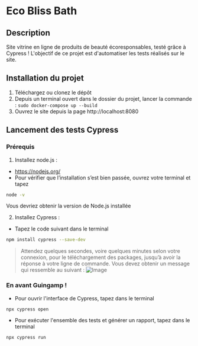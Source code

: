 # Eco Bliss Bath

## Description
Site vitrine en ligne de produits de beauté écoresponsables, testé grâce à Cypress !
L'objectif de ce projet est d'automatiser les tests réalisés sur le site. 

## Installation du projet
1. Téléchargez ou clonez le dépôt
2. Depuis un terminal ouvert dans le dossier du projet, lancer la commande : `sudo docker-compose up --build`
3. Ouvrez le site depuis la page http://localhost:8080 

## Lancement des tests Cypress
### Prérequis
1. Installez node.js :
- https://nodejs.org/
- Pour vérifier que l’installation s’est bien passée, ouvrez votre terminal et tapez 
```bash
node -v
```
Vous devriez obtenir la version de Node.js installée

2. Installez Cypress :
- Tapez le code suivant dans le terminal
```bash
npm install cypress --save-dev 
```
> Attendez quelques secondes, voire quelques minutes selon votre connexion, pour le téléchargement des packages, jusqu’à avoir la réponse à votre ligne de commande.
 Vous devez obtenir un message qui ressemble au suivant :
 ![Image](https://user.oc-static.com/upload/2023/10/19/16977305146287_image43.png)

### En avant Guingamp ! 
- Pour ouvrir l'interface de Cypress, tapez dans le terminal
```bash
npx cypress open
```
- Pour exécuter l'ensemble des tests et générer un rapport, tapez dans le terminal
```bash
npx cypress run
```